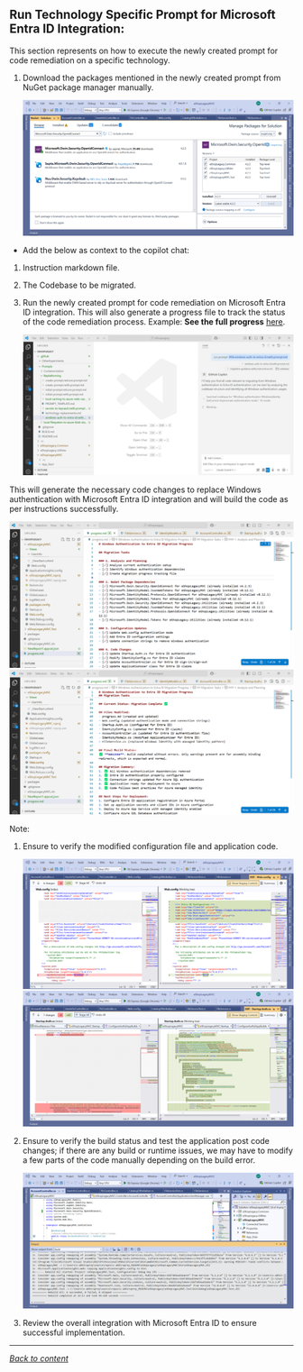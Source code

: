 ﻿## Run Technology Specific Prompt for Microsoft Entra ID Integration:

This section represents on how to execute the newly created prompt for code remediation on a specific technology.



1. Download the packages mentioned in the newly created prompt from NuGet package manager manually.
    
   ![Nuget Redis](./images/nugetentraid.png)

- Add the below as context to the copilot chat:

1. Instruction markdown file.
2. The Codebase to be migrated.
3. Run the newly created prompt for code remediation on Microsoft Entra ID integration.
   This will also generate a progress file to track the status of the code remediation process. Example: **See the full progress** [here](./prompts/EntraID-Progress/progress.md).

    ![Run Prompt Entra ID](./images/runpromptentraid.png)

This will generate the necessary code changes to replace Windows authentication with Microsoft Entra ID integration and will build the code as per instructions successfully.

   ![Progress Entra ID](./images/progressstatusentraid.png)
   ![Progress Entra ID 2](./images/progressstatusentraid2.png)

Note: 
1. Ensure to verify the modified configuration file and application code.

    ![Configuration Changes](./images/configchangesentraid.png)
    ![Code Changes Changes](./images/codechangesentraid2.png)

2. Ensure to verify the build status and test the application post code changes; if there are any build or runtime issues, we may have to modify a few parts of the code manually depending on the build error.
   
   ![Build Status Entra ID](./images/buildstatusentraid.png)

3. Review the overall integration with Microsoft Entra ID to ensure successful implementation.

---

[*Back to content*](README.md)